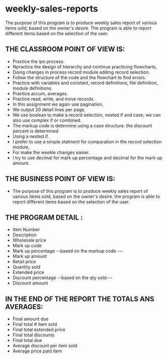 # weekly-sales-reports
The purpose of this program is to produce weekly sales report of various items sold, based on the owner's desire. The program is able to report different items based on the selection of the user.

## THE CLASSROOM POINT OF VIEW IS:
- Practice the ipo process.
- Npractice the design of hierarchy and  continue practicing flowcharts,
- Doing changes in process record module adding record selection.
- Follow the structure of the code and the flowchart to find errors.
- Practice with variables and constant, record definitions, file definition, module definitions.
- Practice accum, averages.
- Practice read, write, and move records.
- In this assignment we again use pagination, 
- We output 20 detail lines per page.
- We use boolean to make a record selection, nested if and case, we can also use complex if or combined.
- The markup code  is determine using a case structure. the discount percent is determined
- Using a nested if.
- I prefer to use a simple statment for comparation in the record selection module,
- For make the weekle changes easier.
- I try to use decimal for mark up percentage and decimal for the mark up amount. 

## THE BUSINESS POINT OF VIEW IS:

- The purpose of this program is to produce weekly sales report of various items sold, based on the owner's desire. the program is able to report different items based on the selection of the user.

## THE PROGRAM DETAIL :

- Item Number 
- Description
- Wholesale price
- Mark up code
- Mark up percentage --based on the markup code ---
- Mark up amount                       
- Retail price                         
- Quantity sold
- Extended price
- Discount percentage  --based on the qty sold---
- Discount amount

## IN THE END OF THE REPORT THE TOTALS ANS AVERAGES:

- Final amount due
- Final total # item sold
- Final total extended price
- Final total discounts
- Final total due
- Average discount per item sold
- Average price paid item